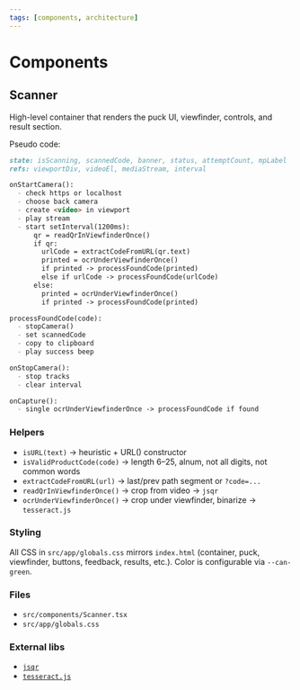 ```yaml
---
tags: [components, architecture]
---
```


# Components

## Scanner
High-level container that renders the puck UI, viewfinder, controls, and result section.

Pseudo code:
```md
state: isScanning, scannedCode, banner, status, attemptCount, mpLabel
refs: viewportDiv, videoEl, mediaStream, interval

onStartCamera():
  - check https or localhost
  - choose back camera
  - create <video> in viewport
  - play stream
  - start setInterval(1200ms):
      qr = readQrInViewfinderOnce()
      if qr:
        urlCode = extractCodeFromURL(qr.text)
        printed = ocrUnderViewfinderOnce()
        if printed -> processFoundCode(printed)
        else if urlCode -> processFoundCode(urlCode)
      else:
        printed = ocrUnderViewfinderOnce()
        if printed -> processFoundCode(printed)

processFoundCode(code):
  - stopCamera()
  - set scannedCode
  - copy to clipboard
  - play success beep

onStopCamera():
  - stop tracks
  - clear interval

onCapture():
  - single ocrUnderViewfinderOnce -> processFoundCode if found
```

### Helpers
- `isURL(text)` → heuristic + URL() constructor
- `isValidProductCode(code)` → length 6–25, alnum, not all digits, not common words
- `extractCodeFromURL(url)` → last/prev path segment or `?code=...`
- `readQrInViewfinderOnce()` → crop from video → `jsqr`
- `ocrUnderViewfinderOnce()` → crop under viewfinder, binarize → `tesseract.js`

### Styling
All CSS in `src/app/globals.css` mirrors `index.html` (container, puck, viewfinder, buttons, feedback, results, etc.). Color is configurable via `--can-green`.

### Files
- `src/components/Scanner.tsx`
- `src/app/globals.css`

### External libs
- [`jsqr`](https://www.npmjs.com/package/jsqr)
- [`tesseract.js`](https://www.npmjs.com/package/tesseract.js)

